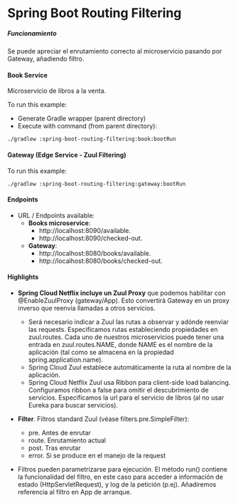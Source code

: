 
# Spring Boot Routing Filtering


##### Funcionamiento

Se puede apreciar el enrutamiento correcto al microservicio pasando por Gateway, añadiendo filtro.

#### Book Service

Microservicio de libros a la venta.

To run this example:
+ Generate Gradle wrapper (parent directory)
+ Execute with command (from parent directory):

```
./gradlew :spring-boot-routing-filtering:book:bootRun
```

#### Gateway (Edge Service - Zuul Filtering)

To run this example:

```
./gradlew :spring-boot-routing-filtering:gateway:bootRun
```

#### Endpoints

+ URL / Endpoints available:
    - <b>Books microservice</b>:
        - http<nolink>://localhost:8090/available.
        - http<nolink>://localhost:8090/checked-out.
    - <b>Gateway</b>:
        - http<nolink>://localhost:8080/books/available.
        - http<nolink>://localhost:8080/books/checked-out.

#### Highlights

+ <b>Spring Cloud Netflix incluye un Zuul Proxy</b> que podemos habilitar con @EnableZuulProxy (gateway/App). Esto convertirá
Gateway en un proxy inverso que reenvia llamadas a otros servicios.
    -   Será necesario indicar a Zuul las rutas a observar y adónde reenviar las requests. Especificamos rutas estableciendo
        propiedades en zuul.routes. Cada uno de nuestros microservicios puede tener una entrada en zuul.routes.NAME, 
        donde NAME es el nombre de la aplicación (tal como se almacena en la propiedad spring.application.name).
    -   Spring Cloud Zuul establece automáticamente la ruta al nombre de la aplicación.
    -   Spring Cloud Netflix Zuul usa Ribbon para client-side load balancing. Configuramos ribbon a false para omitir el
        descubrimiento de servicios. Especificamos la url para el servicio de libros (al no usar Eureka para buscar
        servicios).

+ <b>Filter</b>. Filtros standard Zuul (véase filters.pre.SimpleFilter):
    - pre. Antes de enrutar
    - route. Enrutamiento actual
    - post. Tras enrutar
    - error. Si se produce en el manejo de la request        

+ Filtros pueden parametrizarse para ejecución. El método run() contiene la funcionalidad del filtro, en este caso para
acceder a información de estado (HttpServletRequest), y log de la petición (p.ej). Añadiremos referencia al filtro en 
App de arranque.